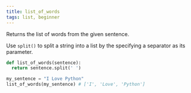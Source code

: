 ```yaml
---
title: list_of_words
tags: list, beginner
---
```


Returns the list of words from the given sentence.

Use `split()` to split a string into a list by the specifying a separator as its parameter.

```py
def list_of_words(sentence):
  return sentence.split(' ')
```

```py
my_sentence = "I Love Python"
list_of_words(my_sentence) # ['I', 'Love', 'Python']
```